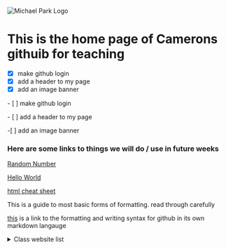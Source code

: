 ![Michael Park Logo](https://michaelpark.school.nz/wp-content/uploads/2021/06/mps-logo.svg)

# This is the home page of Camerons githuib for teaching

- [x] make github login
- [x] add a header to my page
- [x] add an image banner

\- \[ \] make github login

\- \[ \] add a header to my page

\-[ \] add an image banner


### Here are some links to things we will do / use in future weeks



[Random Number](https://mpscam.github.io/RandomNum/)

[Hello World](https://mpscam.github.io/helloworld/)

[html cheat sheet](https://www.w3schools.com/html/html_intro.asp)


This is a guide to most basic forms of formatting. read through carefully

[this](https://docs.github.com/en/get-started/writing-on-github/getting-started-with-writing-and-formatting-on-github/basic-writing-and-formatting-syntax) is a link to the formatting and writing syntax for github in its own markdown langauge


<details>
<summary>Class website list</summary>

[sam](malachiscute.github.io)
[Edwinn](Edwinnwong.github.io)
[Max](skuxdlx.github.io)
[Catlin](chocomelody.github.io)
[anon](rosie080.github.io)
[Violet](altoclef24.github.io)
[Grace](gibbons07.github.io)
[Mia](koikoiyooniverse.github.io)
[Amelia](fartingwizard.github.io)
[Erica](ericalp2024.github.io)
[Aurelia](aurelia2024.github.io)
[Marie](mariee2024.github.io)
[Noah](noahr.github.io)
[Josh](melonmuncher911.github.io)
[Rebecca](4ur0.github.io)
[Finn](finnwurray.github.io)
[Nayu](nhazuki.github.io)
  
</details>








